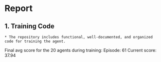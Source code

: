 # Report

## 1. Training Code

    * The repository includes functional, well-documented, and organized code for training the agent.
    
    
Final avg score for the 20 agents during training: Episode: 61 Current score: 37.94